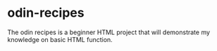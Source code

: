 # odin-recipes
The odin recipes is a beginner HTML project that will demonstrate my knowledge on basic HTML function.